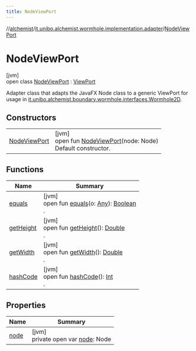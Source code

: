 ```yaml
---
title: NodeViewPort
---
```

//[alchemist](../../../index.html)/[it.unibo.alchemist.wormhole.implementation.adapter](../index.html)/[NodeViewPort](index.html)



# NodeViewPort



[jvm]\
open class [NodeViewPort](index.html) : [ViewPort](../../it.unibo.alchemist.boundary.wormhole.interfaces/-view-port/index.html)

Adapter class that adapts the JavaFX Node class to a generic ViewPort for usage in [it.unibo.alchemist.boundary.wormhole.interfaces.Wormhole2D](../../it.unibo.alchemist.boundary.wormhole.interfaces/-wormhole2-d/index.html).



## Constructors


| | |
|---|---|
| [NodeViewPort](-node-view-port.html) | [jvm]<br>open fun [NodeViewPort](-node-view-port.html)(node: Node)<br>Default constructor. |


## Functions


| Name | Summary |
|---|---|
| [equals](equals.html) | [jvm]<br>open fun [equals](equals.html)(o: [Any](https://kotlinlang.org/api/latest/jvm/stdlib/kotlin/-any/index.html)): [Boolean](https://kotlinlang.org/api/latest/jvm/stdlib/kotlin/-boolean/index.html)<br>. |
| [getHeight](get-height.html) | [jvm]<br>open fun [getHeight](get-height.html)(): [Double](https://kotlinlang.org/api/latest/jvm/stdlib/kotlin/-double/index.html)<br>. |
| [getWidth](get-width.html) | [jvm]<br>open fun [getWidth](get-width.html)(): [Double](https://kotlinlang.org/api/latest/jvm/stdlib/kotlin/-double/index.html)<br>. |
| [hashCode](hash-code.html) | [jvm]<br>open fun [hashCode](hash-code.html)(): [Int](https://kotlinlang.org/api/latest/jvm/stdlib/kotlin/-int/index.html)<br>. |


## Properties


| Name | Summary |
|---|---|
| [node](node.html) | [jvm]<br>private open var [node](node.html): Node |

